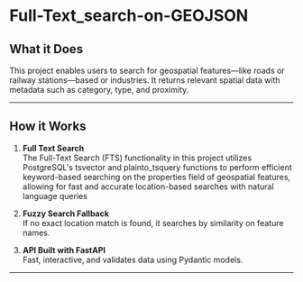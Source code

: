 # Full-Text_search-on-GEOJSON


## What it Does

This project enables users to search for geospatial features—like roads or railway stations—based or industries. It returns relevant spatial data with metadata such as category, type, and proximity.

---

## How it Works

1. **Full Text Search**  
   The Full-Text Search (FTS) functionality in this project utilizes PostgreSQL's tsvector and plainto_tsquery functions to perform efficient keyword-based searching on the properties field of geospatial features, allowing for fast and accurate location-based searches with natural language queries
   
2. **Fuzzy Search Fallback**  
   If no exact location match is found, it searches by similarity on feature names.

3. **API Built with FastAPI**  
   Fast, interactive, and validates data using Pydantic models.

---
